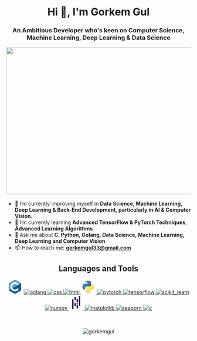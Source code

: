 <h1 align="center">Hi 👋, I'm Gorkem Gul</h1>
<h3 align="center">An Ambitious Developer who's keen on Computer Science, Machine Learning, Deep Learning & Data Science</h3>
<p align="center">
  <img src="https://number8.com/wp-content/uploads/2021/01/2021-software-development-salary-trends.png" width="800" height="400">
</p>

- 🔭 I’m currently improving myself in **Data Science, Machine Learning, Deep Learning & Back-End Development, particularly in AI & Computer Vision.**
- 🌱 I’m currently learning **Advanced TensorFlow & PyTorch Techniques**, **Advanced Learning Algorithms**
- 💬 Ask me about **C, Python, Golang, Data Science, Machine Learning, Deep Learning and Computer Vision**
- 📫 How to reach me: **gorkemgul33@gmail.com**

<h2 align="center">Languages and Tools</h2>
<p align="center" <a href="https://www.cprogramming.com/" target="_blank" rel="noreferrer"> 
<img src="https://raw.githubusercontent.com/devicons/devicon/master/icons/c/c-original.svg" alt="c" width="40" height="40" text-align: "center"/> </a> 
<a href="https://www.w3schools.com/cs/" target="_blank" rel="noreferrer"></a> 
</a> <a href="https://go.dev/" target="_blank" rel="noreferrer"> 
<img src="https://seeklogo.com/images/G/go-logo-046185B647-seeklogo.com.png" alt="golang" width="30" height="40"/> </a>
</a> <a href="" target="_blank" rel="noreferrer"> 
<img src="https://www.freepnglogos.com/uploads/html5-logo-png/html5-logo-opencode-css-8.png" alt="css" width="30" height="45"/> </a>
</a> <a href="" target="_blank" rel="noreferrer"> 
<img src="https://upload.wikimedia.org/wikipedia/commons/3/38/HTML5_Badge.svg" alt="html" width="38" height="36"/> </a>
</a> <a href="https://www.python.org" target="_blank" rel="noreferrer"> 
<img src="https://raw.githubusercontent.com/devicons/devicon/master/icons/python/python-original.svg" alt="python" width="40" height="40"/> </a> 
<a href="https://pytorch.org/" target="_blank" rel="noreferrer">
<img src="https://www.vectorlogo.zone/logos/pytorch/pytorch-icon.svg" alt="pytorch" width="40" height="40"/> </a> 
<a href="https://www.tensorflow.org" target="_blank" rel="noreferrer"> 
<img src="https://www.vectorlogo.zone/logos/tensorflow/tensorflow-icon.svg" alt="tensorflow" width="40" height="40"/> </a> 
<a href="https://scikit-learn.org/" target="_blank" rel="noreferrer"> 
<img src="https://upload.wikimedia.org/wikipedia/commons/0/05/Scikit_learn_logo_small.svg" alt="scikit_learn" width="40" height="40"/> </a> 
<a href="https://numpy.org/" target="_blank" rel="noreferrer"> 
<img src="https://user-images.githubusercontent.com/67586773/105040771-43887300-5a88-11eb-9f01-bee100b9ef22.png" alt="numpy" width="45" height="45"/> </a> 
<a href="https://pandas.pydata.org/" target="_blank" rel="noreferrer"> 
<img src="https://raw.githubusercontent.com/devicons/devicon/2ae2a900d2f041da66e950e4d48052658d850630/icons/pandas/pandas-original.svg" alt="pandas" width="40" height="40"/>
<a href="https://matplotlib.org/" target="_blank" rel="noreferrer"> 
<img src="https://upload.wikimedia.org/wikipedia/commons/0/01/Created_with_Matplotlib-logo.svg" alt="matplotlib" width="40" height="40"/> </a> 
<a href="https://seaborn.pydata.org/" target="_blank" rel="noreferrer"> 
<img src="https://seaborn.pydata.org/_images/logo-mark-lightbg.svg" alt="seaborn" width="40" height="40"/> </a> 
<a href="https://www.anaconda.com/" target="_blank" rel="noreferrer"> 
<img src="https://encrypted-tbn0.gstatic.com/images?q=tbn:ANd9GcRv90odFZigOXVqzpieh2RrNhDEB5VRrcZTGyLQ8gLs7fDNii-INElQiTdOe9IDPVq6TR4&usqp=CAU" alt="c" width="40" height="40"/></a></p><br>
<p align="center"><img align="center" src="https://github-readme-stats.vercel.app/api/top-langs?username=gorkemgul&show_icons=true&locale=en&layout=compact" alt="gorkemgul" display="block"/></p>
